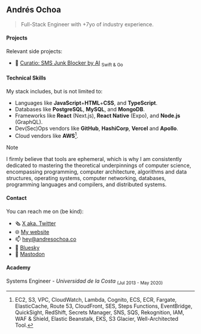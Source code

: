 ## Andrés Ochoa

> Full-Stack Engineer with +7yo of industry experience.

#### Projects
Relevant side projects:
- 💬 [Curatio: SMS Junk Blocker by AI](https://curatio.seudrim.com) <sub>Swift & Go<sub>

#### Technical Skills
My stack includes, but is not limited to:
- Languages like **JavaScript**+**HTML**+**CSS**, and **TypeScript**.
- Databases like **PostgreSQL**, **MySQL**, and **MongoDB**.
- Frameworks like **React** (Next.js), **React Native** (Expo), and **Node.js** (GraphQL).
- Dev(Sec)Ops vendors like **GitHub**, **HashiCorp**, **Vercel** and **Apollo**.
- Cloud vendors like **AWS**[^1].

> [!NOTE]
> I firmly believe that tools are ephemeral, which is why I am consistently dedicated to mastering the theoretical underpinnings of computer science, encompassing programming, computer architecture, algorithms and data structures, operating systems, computer networking, databases, programming languages and compilers, and distributed systems.

#### Contact
You can reach me on (be kind):
- 🗞️ [X aka. Twitter](https://x.com/ochoasandres)
- 🌐 [My website](https://andresochoa.co)
- 📫 [hey@andresochoa.co](mailto:hey@andresochoa.co)
- 🦋 [Bluesky](https://bsky.app/profile/andresochoa.co)
- 🐘 [Mastodon](https://mastodon.social/@andresochoa)

#### Academy
Systems Engineer - *Universidad de la Costa* <sub>(Jul 2013 - May 2020)</sub>

[^1]: EC2, S3, VPC, CloudWatch, Lambda, Cognito, ECS, ECR, Fargate, ElasticCache, Route 53, CloudFront, SES, Steps Functions, EventBridge,
QuickSight, RedShift, Secrets Manager, SNS, SQS, Rekognition, IAM, WAF & Shield, Elastic Beanstalk, EKS, S3 Glacier, Well-Architected Tool.
